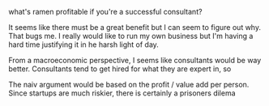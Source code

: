what's ramen profitable if you're a successful consultant?

It seems like there must be a great benefit but I can seem to figure out why. That bugs me. I really would like to run my own business but I'm having a hard time justifying it in he harsh light of day.

From a macroeconomic perspective, I seems like consultants would be way better. Consultants tend to get hired for what they are expert in, so

The naiv argument would be based on the profit / value add per person. Since startups are much riskier, there is certainly a prisoners dilema
